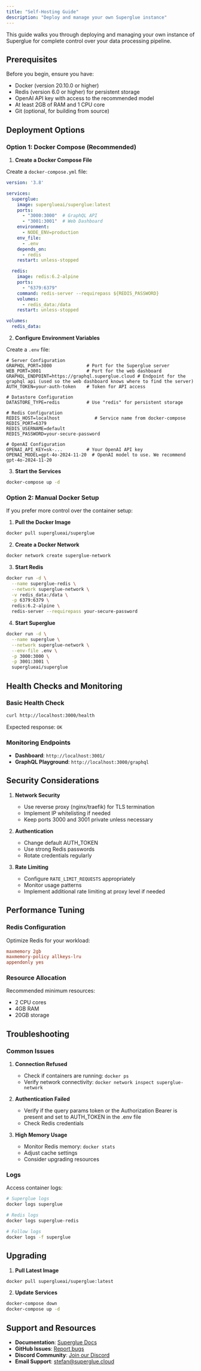 ```yaml
---
title: "Self-Hosting Guide"
description: "Deploy and manage your own Superglue instance"
---
```


This guide walks you through deploying and managing your own instance of Superglue for complete control over your data processing pipeline.

## Prerequisites

Before you begin, ensure you have:

- Docker (version 20.10.0 or higher)
- Redis (version 6.0 or higher) for persistent storage
- OpenAI API key with access to the recommended model
- At least 2GB of RAM and 1 CPU core
- Git (optional, for building from source)

## Deployment Options

### Option 1: Docker Compose (Recommended)

1. **Create a Docker Compose File**

Create a `docker-compose.yml` file:

```yaml
version: '3.8'

services:
  superglue:
    image: superglueai/superglue:latest
    ports:
      - "3000:3000"  # GraphQL API
      - "3001:3001"  # Web Dashboard
    environment:
      - NODE_ENV=production
    env_file:
      - .env
    depends_on:
      - redis
    restart: unless-stopped

  redis:
    image: redis:6.2-alpine
    ports:
      - "6379:6379"
    command: redis-server --requirepass ${REDIS_PASSWORD}
    volumes:
      - redis_data:/data
    restart: unless-stopped

volumes:
  redis_data:
```

2. **Configure Environment Variables**

Create a `.env` file:

```env
# Server Configuration
GRAPHQL_PORT=3000             # Port for the Superglue server
WEB_PORT=3001                 # Port for the web dashboard
GRAPHQL_ENDPOINT=https://graphql.superglue.cloud # Endpoint for the graphql api (used so the web dashboard knows where to find the server)
AUTH_TOKEN=your-auth-token    # Token for API access

# Datastore Configuration
DATASTORE_TYPE=redis          # Use "redis" for persistent storage

# Redis Configuration
REDIS_HOST=localhost             # Service name from docker-compose
REDIS_PORT=6379
REDIS_USERNAME=default
REDIS_PASSWORD=your-secure-password

# OpenAI Configuration
OPENAI_API_KEY=sk-...         # Your OpenAI API key
OPENAI_MODEL=gpt-4o-2024-11-20  # OpenAI model to use. We recommend gpt-4o-2024-11-20
```

3. **Start the Services**

```bash
docker-compose up -d
```

### Option 2: Manual Docker Setup

If you prefer more control over the container setup:

1. **Pull the Docker Image**

```bash
docker pull superglueai/superglue
```

2. **Create a Docker Network**

```bash
docker network create superglue-network
```

3. **Start Redis**

```bash
docker run -d \
  --name superglue-redis \
  --network superglue-network \
  -v redis_data:/data \
  -p 6379:6379 \
  redis:6.2-alpine \
  redis-server --requirepass your-secure-password
```

4. **Start Superglue**

```bash
docker run -d \
  --name superglue \
  --network superglue-network \
  --env-file .env \
  -p 3000:3000 \
  -p 3001:3001 \
  superglueai/superglue
```

## Health Checks and Monitoring

### Basic Health Check

```bash
curl http://localhost:3000/health
```

Expected response: `OK`

### Monitoring Endpoints

- **Dashboard**: `http://localhost:3001/`
- **GraphQL Playground**: `http://localhost:3000/graphql`

## Security Considerations

1. **Network Security**
   - Use reverse proxy (nginx/traefik) for TLS termination
   - Implement IP whitelisting if needed
   - Keep ports 3000 and 3001 private unless necessary

2. **Authentication**
   - Change default AUTH_TOKEN
   - Use strong Redis passwords
   - Rotate credentials regularly

3. **Rate Limiting**
   - Configure `RATE_LIMIT_REQUESTS` appropriately
   - Monitor usage patterns
   - Implement additional rate limiting at proxy level if needed

## Performance Tuning

### Redis Configuration

Optimize Redis for your workload:

```conf
maxmemory 2gb
maxmemory-policy allkeys-lru
appendonly yes
```

### Resource Allocation

Recommended minimum resources:

- 2 CPU cores
- 4GB RAM
- 20GB storage

## Troubleshooting

### Common Issues

1. **Connection Refused**
   - Check if containers are running: `docker ps`
   - Verify network connectivity: `docker network inspect superglue-network`

2. **Authentication Failed**
   - Verify if the query params token or the Authorization Bearer is present and set to AUTH_TOKEN in the .env file
   - Check Redis credentials

3. **High Memory Usage**
   - Monitor Redis memory: `docker stats`
   - Adjust cache settings
   - Consider upgrading resources

### Logs

Access container logs:

```bash
# Superglue logs
docker logs superglue

# Redis logs
docker logs superglue-redis

# Follow logs
docker logs -f superglue
```

## Upgrading

1. **Pull Latest Image**

```bash
docker pull superglueai/superglue:latest
```

2. **Update Services**

```bash
docker-compose down
docker-compose up -d
```

## Support and Resources

- **Documentation**: [Superglue Docs](https://docs.superglue.cloud)
- **GitHub Issues**: [Report bugs](https://github.com/superglue-ai/superglue/issues)
- **Discord Community**: [Join our Discord](https://discord.gg/SKRYYQEp)
- **Email Support**: stefan@superglue.cloud